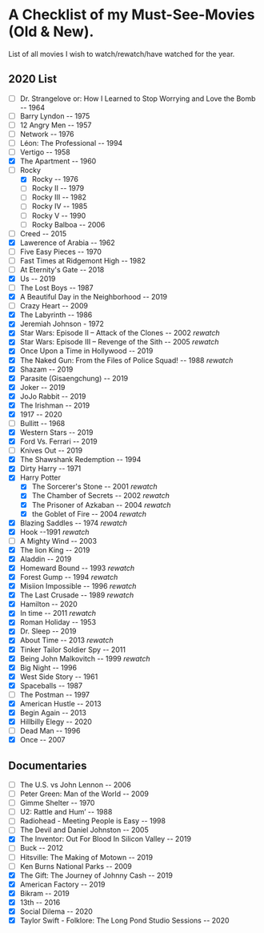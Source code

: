 # A Checklist of my Must-See-Movies (Old & New).

List of all movies I wish to watch/rewatch/have watched for the year.

## 2020 List
- [ ] Dr. Strangelove or: How I Learned to Stop Worrying and Love the Bomb -- 1964
- [ ] Barry Lyndon -- 1975
- [ ] 12 Angry Men -- 1957
- [ ] Network -- 1976
- [ ] Léon: The Professional -- 1994
- [ ] Vertigo -- 1958
- [x] The Apartment -- 1960
- [ ] Rocky
  - [x] Rocky -- 1976
  - [ ] Rocky II -- 1979
  - [ ] Rocky III -- 1982
  - [ ] Rocky IV -- 1985
  - [ ] Rocky V -- 1990
  - [ ] Rocky Balboa -- 2006
- [ ] Creed -- 2015
- [x] Lawerence of Arabia -- 1962
- [ ] Five Easy Pieces -- 1970
- [ ] Fast Times at Ridgemont High -- 1982
- [ ] At Eternity's Gate -- 2018
- [x] Us -- 2019
- [ ] The Lost Boys -- 1987
- [x] A Beautiful Day in the Neighborhood -- 2019
- [ ] Crazy Heart -- 2009
- [x] The Labyrinth -- 1986
- [x] Jeremiah Johnson - 1972
- [x] Star Wars: Episode II – Attack of the Clones -- 2002 *rewatch*
- [x] Star Wars: Episode III – Revenge of the Sith -- 2005 *rewatch*
- [x] Once Upon a Time in Hollywood -- 2019
- [x] The Naked Gun: From the Files of Police Squad! -- 1988 *rewatch*
- [x] Shazam -- 2019
- [x] Parasite (Gisaengchung) -- 2019
- [x] Joker -- 2019
- [x] JoJo Rabbit -- 2019
- [x] The Irishman -- 2019
- [x] 1917 -- 2020
- [ ] Bullitt -- 1968
- [x] Western Stars -- 2019
- [x] Ford Vs. Ferrari -- 2019
- [ ] Knives Out -- 2019
- [x] The Shawshank Redemption -- 1994
- [x] Dirty Harry -- 1971
- [x] Harry Potter
  - [x] The Sorcerer's Stone -- 2001 *rewatch*
  - [x] The Chamber of Secrets -- 2002 *rewatch*
  - [x] The Prisoner of Azkaban -- 2004 *rewatch*
  - [x] the Goblet of Fire -- 2004 *rewatch*
- [x] Blazing Saddles -- 1974 *rewatch*
- [x] Hook --1991 *rewatch*
- [ ] A Mighty Wind -- 2003
- [x] The lion King -- 2019
- [x] Aladdin -- 2019
- [x] Homeward Bound -- 1993 *rewatch*
- [x] Forest Gump -- 1994 *rewatch*
- [x] Misiion Impossible -- 1996 *rewatch*
- [x] The Last Crusade -- 1989 *rewatch*
- [x] Hamilton -- 2020
- [x] In time -- 2011 *rewatch*
- [x] Roman Holiday -- 1953
- [x] Dr. Sleep -- 2019
- [x] About Time -- 2013 *rewatch*
- [x] Tinker Tailor Soldier Spy -- 2011
- [x] Being John Malkovitch -- 1999 *rewatch*
- [x] Big Night -- 1996
- [x] West Side Story -- 1961
- [x] Spaceballs -- 1987
- [ ] The Postman -- 1997
- [x] American Hustle -- 2013
- [x] Begin Again -- 2013
- [x] Hillbilly Elegy -- 2020
- [ ] Dead Man -- 1996
- [x] Once -- 2007

## Documentaries
- [ ] The U.S. vs John Lennon -- 2006
- [ ] Peter Green: Man of the World -- 2009
- [ ] Gimme Shelter -- 1970
- [ ] U2: Rattle and Hum’ -- 1988
- [ ] Radiohead - Meeting People is Easy -- 1998
- [ ] The Devil and Daniel Johnston -- 2005
- [x] The Inventor: Out For Blood In Silicon Valley -- 2019
- [ ] Buck -- 2012
- [ ] Hitsville: The Making of Motown -- 2019
- [ ] Ken Burns National Parks -- 2009
- [x] The Gift: The Journey of Johnny Cash -- 2019
- [x] American Factory -- 2019
- [x] Bikram -- 2019
- [x] 13th -- 2016
- [x] Social Dilema -- 2020
- [x] Taylor Swift - Folklore: The Long Pond Studio Sessions -- 2020
